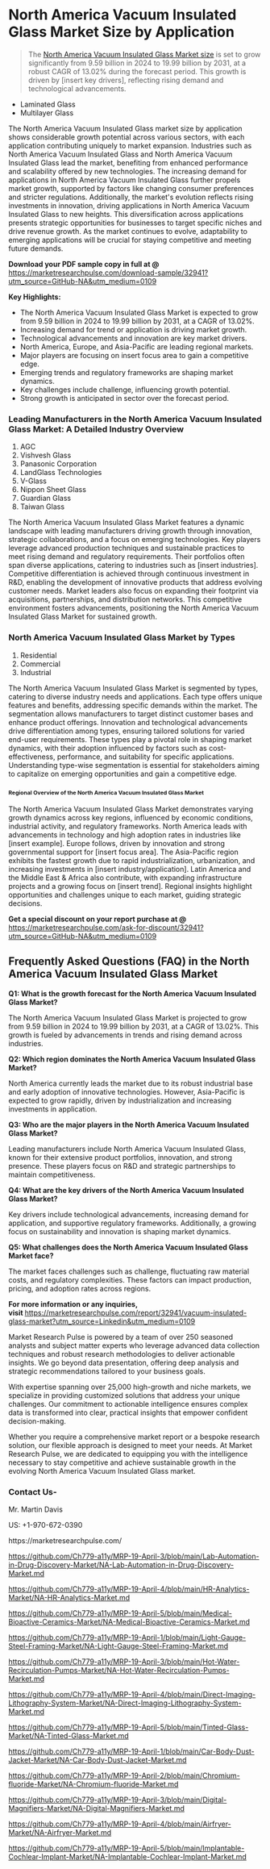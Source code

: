 <h1>North America Vacuum Insulated Glass Market&nbsp;Size by Application</h1><blockquote><p>The <a href="https://marketresearchpulse.com/download-sample/32941?utm_source=GitHub-NA&amp;utm_medium=0109">North America Vacuum Insulated Glass Market size</a> is set to grow significantly from 9.59 billion in 2024 to 19.99 billion by 2031, at a robust CAGR of 13.02% during the forecast period. This growth is driven by [insert key drivers], reflecting rising demand and technological advancements.</p></blockquote><ul><li>Laminated Glass <li> Multilayer Glass</li></ul><p>The North America Vacuum Insulated Glass market size by application shows considerable growth potential across various sectors, with each application contributing uniquely to market expansion. Industries such as North America Vacuum Insulated Glass and North America Vacuum Insulated Glass lead the market, benefiting from enhanced performance and scalability offered by new technologies. The increasing demand for applications in North America Vacuum Insulated Glass further propels market growth, supported by factors like changing consumer preferences and stricter regulations. Additionally, the market's evolution reflects rising investments in innovation, driving applications in North America Vacuum Insulated Glass to new heights. This diversification across applications presents strategic opportunities for businesses to target specific niches and drive revenue growth. As the market continues to evolve, adaptability to emerging applications will be crucial for staying competitive and meeting future demands.</p><p><strong>Download your PDF sample copy in full at @ </strong><a href="https://marketresearchpulse.com/download-sample/32941?utm_source=GitHub-NA&amp;utm_medium=0109">https://marketresearchpulse.com/download-sample/32941?utm_source=GitHub-NA&amp;utm_medium=0109</a></p><p><strong>Key Highlights: </strong></p><ul><li>The North America Vacuum Insulated Glass Market is expected to grow from 9.59 billion in 2024 to 19.99 billion by 2031, at a CAGR of 13.02%.</li><li>Increasing demand for trend or application is driving market growth.</li><li>Technological advancements and innovation are key market drivers.</li><li>North America, Europe, and Asia-Pacific are leading regional markets.</li><li>Major players are focusing on insert focus area to gain a competitive edge.</li><li>Emerging trends and regulatory frameworks are shaping market dynamics.</li><li>Key challenges include challenge, influencing growth potential.</li><li>Strong growth is anticipated in sector over the forecast period.</li></ul><h3>Leading Manufacturers in the North America Vacuum Insulated Glass Market: A Detailed Industry Overview</h3><ol><li>AGC</li><li>Vishvesh Glass</li><li>Panasonic Corporation</li><li>LandGlass Technologies</li><li>V-Glass</li><li>Nippon Sheet Glass</li><li>Guardian Glass</li><li>Taiwan Glass</li></ol><div class="flex max-w-full flex-col flex-grow"><div class="min-h-8 text-message flex w-full flex-col items-end gap-2 whitespace-normal break-words [.text-message+&amp;]:mt-5" dir="auto" data-message-author-role="assistant" data-message-id="fd8432e4-4910-450d-b182-61b7bfb0a01f" data-message-model-slug="gpt-4o"><div class="flex w-full flex-col gap-1 empty:hidden first:pt-[3px]"><div class="markdown prose w-full break-words dark:prose-invert light"><p>The North America Vacuum Insulated Glass Market features a dynamic landscape with leading manufacturers driving growth through innovation, strategic collaborations, and a focus on emerging technologies. Key players leverage advanced production techniques and sustainable practices to meet rising demand and regulatory requirements. Their portfolios often span diverse applications, catering to industries such as [insert industries]. Competitive differentiation is achieved through continuous investment in R&amp;D, enabling the development of innovative products that address evolving customer needs. Market leaders also focus on expanding their footprint via acquisitions, partnerships, and distribution networks. This competitive environment fosters advancements, positioning the North America Vacuum Insulated Glass Market for sustained growth.</p></div></div></div></div><h3>North America Vacuum Insulated Glass Market by Types</h3><ol><li>Residential <li> Commercial <li> Industrial</li></ol><div class="flex max-w-full flex-col flex-grow"><div class="min-h-8 text-message flex w-full flex-col items-end gap-2 whitespace-normal break-words [.text-message+&amp;]:mt-5" dir="auto" data-message-author-role="assistant" data-message-id="084470be-0bb7-4664-bddf-5156b4f41249" data-message-model-slug="gpt-4o-mini"><div class="flex w-full flex-col gap-1 empty:hidden first:pt-[3px]"><div class="markdown prose w-full break-words dark:prose-invert light"><p>The North America Vacuum Insulated Glass Market is segmented by types, catering to diverse industry needs and applications. Each type offers unique features and benefits, addressing specific demands within the market. The segmentation allows manufacturers to target distinct customer bases and enhance product offerings. Innovation and technological advancements drive differentiation among types, ensuring tailored solutions for varied end-user requirements. These types play a pivotal role in shaping market dynamics, with their adoption influenced by factors such as cost-effectiveness, performance, and suitability for specific applications. Understanding type-wise segmentation is essential for stakeholders aiming to capitalize on emerging opportunities and gain a competitive edge.</p></div></div></div></div><h3><span style="font-size: 11px;">Regional Overview of the North America Vacuum Insulated Glass Market</span></h3><div class="flex max-w-full flex-col flex-grow"><div class="min-h-8 text-message flex w-full flex-col items-end gap-2 whitespace-normal break-words [.text-message+&amp;]:mt-5" dir="auto" data-message-author-role="assistant" data-message-id="e9038762-ce64-4e30-91c9-9bd413514231" data-message-model-slug="gpt-4o-mini"><div class="flex w-full flex-col gap-1 empty:hidden first:pt-[3px]"><div class="markdown prose w-full break-words dark:prose-invert light"><p>The North America Vacuum Insulated Glass Market demonstrates varying growth dynamics across key regions, influenced by economic conditions, industrial activity, and regulatory frameworks. North America leads with advancements in technology and high adoption rates in industries like [insert example]. Europe follows, driven by innovation and strong governmental support for [insert focus area]. The Asia-Pacific region exhibits the fastest growth due to rapid industrialization, urbanization, and increasing investments in [insert industry/application]. Latin America and the Middle East &amp; Africa also contribute, with expanding infrastructure projects and a growing focus on [insert trend]. Regional insights highlight opportunities and challenges unique to each market, guiding strategic decisions.</p></div></div></div></div><p><strong>Get a special discount on your report purchase at @ </strong><a href="https://marketresearchpulse.com/ask-for-discount/32941?utm_source=GitHub-NA&amp;utm_medium=0109">https://marketresearchpulse.com/ask-for-discount/32941?utm_source=GitHub-NA&amp;utm_medium=0109</a></p><h2>Frequently Asked Questions (FAQ) in the North America Vacuum Insulated Glass Market</h2><p><strong>Q1: What is the growth forecast for the North America Vacuum Insulated Glass Market?</strong></p><p>The North America Vacuum Insulated Glass Market is projected to grow from 9.59 billion in 2024 to 19.99 billion by 2031, at a CAGR of 13.02%. This growth is fueled by advancements in trends and rising demand across industries.</p><p><strong>Q2: Which region dominates the North America Vacuum Insulated Glass Market?</strong></p><p>North America currently leads the market due to its robust industrial base and early adoption of innovative technologies. However, Asia-Pacific is expected to grow rapidly, driven by industrialization and increasing investments in application.</p><p><strong>Q3: Who are the major players in the North America Vacuum Insulated Glass Market?</strong></p><p>Leading manufacturers include North America Vacuum Insulated Glass, known for their extensive product portfolios, innovation, and strong presence. These players focus on R&amp;D and strategic partnerships to maintain competitiveness.</p><p><strong>Q4: What are the key drivers of the North America Vacuum Insulated Glass Market?</strong></p><p>Key drivers include technological advancements, increasing demand for application, and supportive regulatory frameworks. Additionally, a growing focus on sustainability and innovation is shaping market dynamics.</p><p><strong>Q5: What challenges does the North America Vacuum Insulated Glass Market face?</strong></p><p>The market faces challenges such as challenge, fluctuating raw material costs, and regulatory complexities. These factors can impact production, pricing, and adoption rates across regions.</p><p><strong>For more information or any inquiries, visit&nbsp;</strong><a href="https://marketresearchpulse.com/report/32941/vacuum-insulated-glass-market?utm_source=Linkedin&utm_medium=0109">https://marketresearchpulse.com/report/32941/vacuum-insulated-glass-market?utm_source=Linkedin&utm_medium=0109</a></p><p>Market Research Pulse is powered by a team of over 250 seasoned analysts and subject matter experts who leverage advanced data collection techniques and robust research methodologies to deliver actionable insights. We go beyond data presentation, offering deep analysis and strategic recommendations tailored to your business goals.</p><p>With expertise spanning over 25,000 high-growth and niche markets, we specialize in providing customized solutions that address your unique challenges. Our commitment to actionable intelligence ensures complex data is transformed into clear, practical insights that empower confident decision-making.</p><p>Whether you require a comprehensive market report or a bespoke research solution, our flexible approach is designed to meet your needs. At Market Research Pulse, we are dedicated to equipping you with the intelligence necessary to stay competitive and achieve sustainable growth in the evolving North America Vacuum Insulated Glass market.</p><h3><strong>Contact Us-</strong></h3><p>Mr. Martin Davis</p><p>US: +1-970-672-0390</p><p>https://marketresearchpulse.com/</p><p><a href="https://github.com/Ch779-a11y/MRP-19-April-3/blob/main/Lab-Automation-in-Drug-Discovery-Market/NA-Lab-Automation-in-Drug-Discovery-Market.md">https://github.com/Ch779-a11y/MRP-19-April-3/blob/main/Lab-Automation-in-Drug-Discovery-Market/NA-Lab-Automation-in-Drug-Discovery-Market.md</a></p><p><a href="https://github.com/Ch779-a11y/MRP-19-April-4/blob/main/HR-Analytics-Market/NA-HR-Analytics-Market.md">https://github.com/Ch779-a11y/MRP-19-April-4/blob/main/HR-Analytics-Market/NA-HR-Analytics-Market.md</a></p><p><a href="https://github.com/Ch779-a11y/MRP-19-April-5/blob/main/Medical-Bioactive-Ceramics-Market/NA-Medical-Bioactive-Ceramics-Market.md">https://github.com/Ch779-a11y/MRP-19-April-5/blob/main/Medical-Bioactive-Ceramics-Market/NA-Medical-Bioactive-Ceramics-Market.md</a></p><p><a href="https://github.com/Ch779-a11y/MRP-19-April-1/blob/main/Light-Gauge-Steel-Framing-Market/NA-Light-Gauge-Steel-Framing-Market.md">https://github.com/Ch779-a11y/MRP-19-April-1/blob/main/Light-Gauge-Steel-Framing-Market/NA-Light-Gauge-Steel-Framing-Market.md</a></p><p><a href="https://github.com/Ch779-a11y/MRP-19-April-3/blob/main/Hot-Water-Recirculation-Pumps-Market/NA-Hot-Water-Recirculation-Pumps-Market.md">https://github.com/Ch779-a11y/MRP-19-April-3/blob/main/Hot-Water-Recirculation-Pumps-Market/NA-Hot-Water-Recirculation-Pumps-Market.md</a></p><p><a href="https://github.com/Ch779-a11y/MRP-19-April-4/blob/main/Direct-Imaging-Lithography-System-Market/NA-Direct-Imaging-Lithography-System-Market.md">https://github.com/Ch779-a11y/MRP-19-April-4/blob/main/Direct-Imaging-Lithography-System-Market/NA-Direct-Imaging-Lithography-System-Market.md</a></p><p><a href="https://github.com/Ch779-a11y/MRP-19-April-5/blob/main/Tinted-Glass-Market/NA-Tinted-Glass-Market.md">https://github.com/Ch779-a11y/MRP-19-April-5/blob/main/Tinted-Glass-Market/NA-Tinted-Glass-Market.md</a></p><p><a href="https://github.com/Ch779-a11y/MRP-19-April-1/blob/main/Car-Body-Dust-Jacket-Market/NA-Car-Body-Dust-Jacket-Market.md">https://github.com/Ch779-a11y/MRP-19-April-1/blob/main/Car-Body-Dust-Jacket-Market/NA-Car-Body-Dust-Jacket-Market.md</a></p><p><a href="https://github.com/Ch779-a11y/MRP-19-April-2/blob/main/Chromium-fluoride-Market/NA-Chromium-fluoride-Market.md">https://github.com/Ch779-a11y/MRP-19-April-2/blob/main/Chromium-fluoride-Market/NA-Chromium-fluoride-Market.md</a></p><p><a href="https://github.com/Ch779-a11y/MRP-19-April-3/blob/main/Digital-Magnifiers-Market/NA-Digital-Magnifiers-Market.md">https://github.com/Ch779-a11y/MRP-19-April-3/blob/main/Digital-Magnifiers-Market/NA-Digital-Magnifiers-Market.md</a></p><p><a href="https://github.com/Ch779-a11y/MRP-19-April-4/blob/main/Airfryer-Market/NA-Airfryer-Market.md">https://github.com/Ch779-a11y/MRP-19-April-4/blob/main/Airfryer-Market/NA-Airfryer-Market.md</a></p><p><a href="https://github.com/Ch779-a11y/MRP-19-April-5/blob/main/Implantable-Cochlear-Implant-Market/NA-Implantable-Cochlear-Implant-Market.md">https://github.com/Ch779-a11y/MRP-19-April-5/blob/main/Implantable-Cochlear-Implant-Market/NA-Implantable-Cochlear-Implant-Market.md</a></p>
